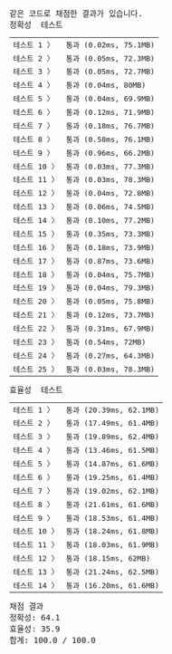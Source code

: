 <pre class="console-content"><div></div><div class="console-failed">같은 코드로 채점한 결과가 있습니다.</div><div class="console-message">정확성  테스트</div><table class="console-test-group" data-category="correctness"><tbody><tr data-testcase-id="68782"><td valign="top" class="td-label">테스트 1 <span>〉</span></td><td class="result passed">통과 (0.02ms, 75.1MB)</td></tr><tr data-testcase-id="68784"><td valign="top" class="td-label">테스트 2 <span>〉</span></td><td class="result passed">통과 (0.05ms, 72.3MB)</td></tr><tr data-testcase-id="68786"><td valign="top" class="td-label">테스트 3 <span>〉</span></td><td class="result passed">통과 (0.05ms, 72.7MB)</td></tr><tr data-testcase-id="68789"><td valign="top" class="td-label">테스트 4 <span>〉</span></td><td class="result passed">통과 (0.04ms, 80MB)</td></tr><tr data-testcase-id="68791"><td valign="top" class="td-label">테스트 5 <span>〉</span></td><td class="result passed">통과 (0.04ms, 69.9MB)</td></tr><tr data-testcase-id="68793"><td valign="top" class="td-label">테스트 6 <span>〉</span></td><td class="result passed">통과 (0.12ms, 71.9MB)</td></tr><tr data-testcase-id="68794"><td valign="top" class="td-label">테스트 7 <span>〉</span></td><td class="result passed">통과 (0.18ms, 76.7MB)</td></tr><tr data-testcase-id="68796"><td valign="top" class="td-label">테스트 8 <span>〉</span></td><td class="result passed">통과 (0.58ms, 76.1MB)</td></tr><tr data-testcase-id="68798"><td valign="top" class="td-label">테스트 9 <span>〉</span></td><td class="result passed">통과 (0.96ms, 66.2MB)</td></tr><tr data-testcase-id="68800"><td valign="top" class="td-label">테스트 10 <span>〉</span></td><td class="result passed">통과 (0.03ms, 77.3MB)</td></tr><tr data-testcase-id="68802"><td valign="top" class="td-label">테스트 11 <span>〉</span></td><td class="result passed">통과 (0.03ms, 78.3MB)</td></tr><tr data-testcase-id="68804"><td valign="top" class="td-label">테스트 12 <span>〉</span></td><td class="result passed">통과 (0.04ms, 72.8MB)</td></tr><tr data-testcase-id="68806"><td valign="top" class="td-label">테스트 13 <span>〉</span></td><td class="result passed">통과 (0.06ms, 74.5MB)</td></tr><tr data-testcase-id="68809"><td valign="top" class="td-label">테스트 14 <span>〉</span></td><td class="result passed">통과 (0.10ms, 77.2MB)</td></tr><tr data-testcase-id="68811"><td valign="top" class="td-label">테스트 15 <span>〉</span></td><td class="result passed">통과 (0.35ms, 73.3MB)</td></tr><tr data-testcase-id="68812"><td valign="top" class="td-label">테스트 16 <span>〉</span></td><td class="result passed">통과 (0.18ms, 73.9MB)</td></tr><tr data-testcase-id="68814"><td valign="top" class="td-label">테스트 17 <span>〉</span></td><td class="result passed">통과 (0.87ms, 73.6MB)</td></tr><tr data-testcase-id="68816"><td valign="top" class="td-label">테스트 18 <span>〉</span></td><td class="result passed">통과 (0.04ms, 75.7MB)</td></tr><tr data-testcase-id="68819"><td valign="top" class="td-label">테스트 19 <span>〉</span></td><td class="result passed">통과 (0.04ms, 79.3MB)</td></tr><tr data-testcase-id="68821"><td valign="top" class="td-label">테스트 20 <span>〉</span></td><td class="result passed">통과 (0.05ms, 75.8MB)</td></tr><tr data-testcase-id="68823"><td valign="top" class="td-label">테스트 21 <span>〉</span></td><td class="result passed">통과 (0.12ms, 73.7MB)</td></tr><tr data-testcase-id="68824"><td valign="top" class="td-label">테스트 22 <span>〉</span></td><td class="result passed">통과 (0.31ms, 67.9MB)</td></tr><tr data-testcase-id="68825"><td valign="top" class="td-label">테스트 23 <span>〉</span></td><td class="result passed">통과 (0.54ms, 72MB)</td></tr><tr data-testcase-id="68826"><td valign="top" class="td-label">테스트 24 <span>〉</span></td><td class="result passed">통과 (0.27ms, 64.3MB)</td></tr><tr data-testcase-id="68828"><td valign="top" class="td-label">테스트 25 <span>〉</span></td><td class="result passed">통과 (0.03ms, 78.3MB)</td></tr></tbody></table><div class="console-message">효율성  테스트</div><table class="console-test-group" data-category="effectiveness"><tbody><tr data-testcase-id="68829"><td valign="top" class="td-label">테스트 1 <span>〉</span></td><td class="result passed">통과 (20.39ms, 62.1MB)</td></tr><tr data-testcase-id="68832"><td valign="top" class="td-label">테스트 2 <span>〉</span></td><td class="result passed">통과 (17.49ms, 61.4MB)</td></tr><tr data-testcase-id="68833"><td valign="top" class="td-label">테스트 3 <span>〉</span></td><td class="result passed">통과 (19.89ms, 62.4MB)</td></tr><tr data-testcase-id="68835"><td valign="top" class="td-label">테스트 4 <span>〉</span></td><td class="result passed">통과 (13.46ms, 61.5MB)</td></tr><tr data-testcase-id="68837"><td valign="top" class="td-label">테스트 5 <span>〉</span></td><td class="result passed">통과 (14.87ms, 61.6MB)</td></tr><tr data-testcase-id="68839"><td valign="top" class="td-label">테스트 6 <span>〉</span></td><td class="result passed">통과 (19.25ms, 61.4MB)</td></tr><tr data-testcase-id="68840"><td valign="top" class="td-label">테스트 7 <span>〉</span></td><td class="result passed">통과 (19.02ms, 62.1MB)</td></tr><tr data-testcase-id="68841"><td valign="top" class="td-label">테스트 8 <span>〉</span></td><td class="result passed">통과 (21.61ms, 61.6MB)</td></tr><tr data-testcase-id="68842"><td valign="top" class="td-label">테스트 9 <span>〉</span></td><td class="result passed">통과 (18.53ms, 61.4MB)</td></tr><tr data-testcase-id="68843"><td valign="top" class="td-label">테스트 10 <span>〉</span></td><td class="result passed">통과 (18.24ms, 61.8MB)</td></tr><tr data-testcase-id="68844"><td valign="top" class="td-label">테스트 11 <span>〉</span></td><td class="result passed">통과 (18.03ms, 61.9MB)</td></tr><tr data-testcase-id="68845"><td valign="top" class="td-label">테스트 12 <span>〉</span></td><td class="result passed">통과 (18.15ms, 62MB)</td></tr><tr data-testcase-id="68846"><td valign="top" class="td-label">테스트 13 <span>〉</span></td><td class="result passed">통과 (21.24ms, 62.5MB)</td></tr><tr data-testcase-id="68847"><td valign="top" class="td-label">테스트 14 <span>〉</span></td><td class="result passed">통과 (16.20ms, 61.6MB)</td></tr></tbody></table><div class="console-heading">채점 결과</div><div class="console-message">정확성: 64.1</div><div class="console-message">효율성: 35.9</div><div class="console-message">합계: 100.0 / 100.0</div></pre>